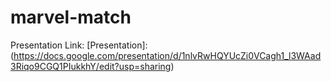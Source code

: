 # marvel-match
Presentation Link: [Presentation]: (https://docs.google.com/presentation/d/1nlvRwHQYUcZi0VCagh1_l3WAad3Riqo9CGQ1PIukkhY/edit?usp=sharing)
